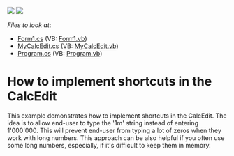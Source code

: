 <!-- default badges list -->
[![](https://img.shields.io/badge/Open_in_DevExpress_Support_Center-FF7200?style=flat-square&logo=DevExpress&logoColor=white)](https://supportcenter.devexpress.com/ticket/details/E1899)
[![](https://img.shields.io/badge/📖_How_to_use_DevExpress_Examples-e9f6fc?style=flat-square)](https://docs.devexpress.com/GeneralInformation/403183)
<!-- default badges end -->
<!-- default file list -->
*Files to look at*:

* [Form1.cs](./CS/WindowsApplication1/Form1.cs) (VB: [Form1.vb](./VB/WindowsApplication1/Form1.vb))
* [MyCalcEdit.cs](./CS/WindowsApplication1/MyCalcEdit.cs) (VB: [MyCalcEdit.vb](./VB/WindowsApplication1/MyCalcEdit.vb))
* [Program.cs](./CS/WindowsApplication1/Program.cs) (VB: [Program.vb](./VB/WindowsApplication1/Program.vb))
<!-- default file list end -->
# How to implement shortcuts in the CalcEdit


<p>This example demonstrates how to implement shortcuts in the CalcEdit. The idea is to allow end-user to type the '1m'  string instead of entering 1'000'000. This will prevent end-user from typing a lot of zeros when they work with long numbers. This approach can be also helpful if you often use some long numbers, especially, if it's difficult to keep them in memory.</p>

<br/>


